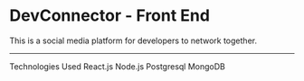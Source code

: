 # DevConnector - Front End
This is a social media platform for developers to network together.

---

Technologies Used
React.js
Node.js
Postgresql
MongoDB
